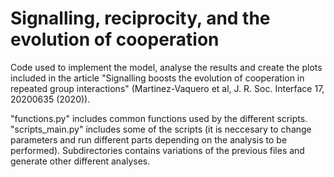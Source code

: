 # Signalling, reciprocity, and the evolution of cooperation

Code used to implement the model, analyse the results and create the plots included in the article "Signalling boosts the evolution of cooperation in repeated group
interactions" (Martinez-Vaquero et al, J. R. Soc. Interface 17, 20200635 (2020)).

"functions.py" includes common functions used by the different scripts. "scripts_main.py" includes some of the scripts (it is neccesary to change parameters and run different parts depending on the analysis to be performed).
Subdirectories contains variations of the previous files and generate other different analyses.
